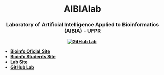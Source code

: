 <p>
  <h1 align="center"><b>AIBIAlab</h1>
</p>

<p>
  <h3 align="center"><b>Laboratory of Artificial Intelligence Applied to Bioinformatics (AIBIA) - UFPR</h3>
</p>

<p align="center">
  <a href="https://aibialab.github.io/"><img src="https://img.shields.io/badge/GitHub-100000?style=for-the-badge&logo=github&logoColor=white" alt="GitHub Lab" /></a>&nbsp;

  - [**Bioinfo Oficial Site**](http://www.bioinfo.ufpr.br/en/)
  - [**Bioinfo Students Site**](https://www.bioinfodiscentes.com.br/)
  - [**Lab Site**](https://github.com/AIBIAlab/)
  - [**GitHub Lab**](https://aibialab.github.io/)
  
</p>

<br />
